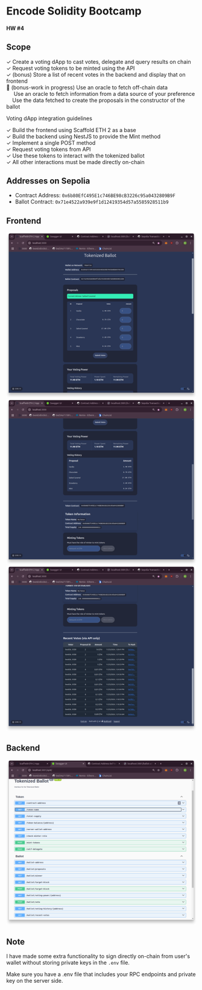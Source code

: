 # Encode Solidity Bootcamp
#### HW #4

## Scope

✓ Create a voting dApp to cast votes, delegate and query results on chain\
✓ Request voting tokens to be minted using the API\
✓ (bonus) Store a list of recent votes in the backend and display that on frontend\
🚧 (bonus-work in progress) Use an oracle to fetch off-chain data\
&nbsp;&nbsp;&nbsp;&nbsp; Use an oracle to fetch information from a data source of your preference\
&nbsp;&nbsp;&nbsp;&nbsp;Use the data fetched to create the proposals in the constructor of the ballot

Voting dApp integration guidelines

✓ Build the frontend using Scaffold ETH 2 as a base\
✓ Build the backend using NestJS to provide the Mint method\
✓ Implement a single POST method\
✓ Request voting tokens from API\
✓ Use these tokens to interact with the tokenized ballot\
✓ All other interactions must be made directly on-chain

## Addresses on Sepolia

* Contract Address: `0x6b80EfC495E1c746BE98cB3226c95a0432809B9F`
* Ballot Contract: `0x71e4522a939e9f1d12419354d57a5585928511b9`

## Frontend

![frontend](./images/frontend_1.png)
![frontend](./images/frontend_2.png)
![frontend](./images/frontend_3.png)

## Backend

![backend](./images/backend_1.png)

## Note

I have made some extra functionality to sign directly on-chain from user's wallet without storing private keys in the `.env` file.  

Make sure you have a .env file that includes your RPC endpoints and private key on the server side.